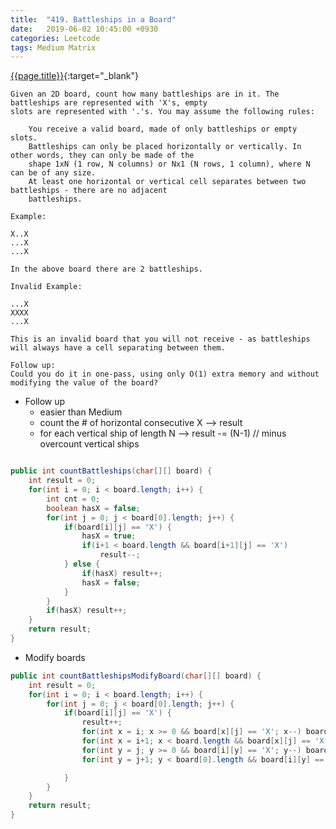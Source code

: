 ```yaml
---
title:  "419. Battleships in a Board"
date:   2019-06-02 10:45:00 +0930
categories: Leetcode
tags: Medium Matrix
---
```


[{{page.title}}](https://leetcode.com/problems/battleships-in-a-board/){:target="_blank"}

    Given an 2D board, count how many battleships are in it. The battleships are represented with 'X's, empty
    slots are represented with '.'s. You may assume the following rules:

        You receive a valid board, made of only battleships or empty slots.
        Battleships can only be placed horizontally or vertically. In other words, they can only be made of the
        shape 1xN (1 row, N columns) or Nx1 (N rows, 1 column), where N can be of any size.
        At least one horizontal or vertical cell separates between two battleships - there are no adjacent
        battleships.

    Example:

    X..X
    ...X
    ...X

    In the above board there are 2 battleships.

    Invalid Example:

    ...X
    XXXX
    ...X

    This is an invalid board that you will not receive - as battleships will always have a cell separating between them.

    Follow up:
    Could you do it in one-pass, using only O(1) extra memory and without modifying the value of the board?


* Follow up
  - easier than Medium
  - count the # of horizontal consecutive X --> result
  - for each vertical ship of length N --> result -= (N-1) // minus overcount vertical ships
```java

public int countBattleships(char[][] board) {
    int result = 0;
    for(int i = 0; i < board.length; i++) {
        int cnt = 0;
        boolean hasX = false;
        for(int j = 0; j < board[0].length; j++) {
            if(board[i][j] == 'X') {
                hasX = true;
                if(i+1 < board.length && board[i+1][j] == 'X')
                    result--;
            } else {
                if(hasX) result++;
                hasX = false;
            }
        }
        if(hasX) result++;
    }
    return result;
}
```

* Modify boards
```java
public int countBattleshipsModifyBoard(char[][] board) {
    int result = 0;
    for(int i = 0; i < board.length; i++) {
        for(int j = 0; j < board[0].length; j++) {
            if(board[i][j] == 'X') {
                result++;
                for(int x = i; x >= 0 && board[x][j] == 'X'; x--) board[x][j] = '.';
                for(int x = i+1; x < board.length && board[x][j] == 'X'; x++) board[x][j] = '.';
                for(int y = j; y >= 0 && board[i][y] == 'X'; y--) board[i][y] = '.';
                for(int y = j+1; y < board[0].length && board[i][y] == 'X'; y++) board[i][y] = '.';

            }
        }
    }
    return result;
}
```

